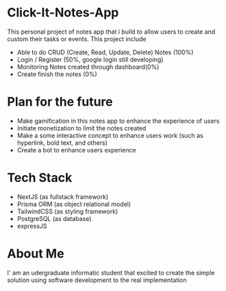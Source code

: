 # Click-It-Notes-App
This personal project of notes app that i build to allow users to create and custom their tasks or events. This project include
- Able to do CRUD (Create, Read, Update, Delete) Notes (100%)
- Login / Register (50%, google login still developing)
- Monitoring Notes created through dashboard(0%)
- Create finish the notes (0%)

# **Plan for the future**
- Make gamification in this notes app to enhance the experience of users
- Initiate monetization to limit the notes created
- Make a some interactive concept to enhance users work (such as hyperlink, bold text, and others)
- Create a bot to enhance users experience

# **Tech Stack**
- NextJS (as fullstack framework)
- Prisma ORM (as object relational model)
- TailwindCSS (as styling framework)
- PostgreSQL (as database)
- expressJS

# About Me
I' am an udergraduate informatic student that excited to create the simple solution using software development to the real implementation
